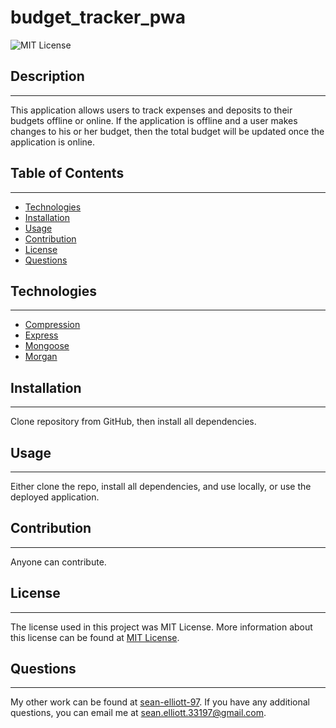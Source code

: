   # budget_tracker_pwa
  
  ![MIT License](https://img.shields.io/static/v1?label=License&message=MIT%20License&color=green)
  
  
  ## Description
  --- 
  This application allows users to track expenses and deposits to their budgets offline or online. If the application is offline and a user makes changes to his or her budget, then the total budget will be updated once the application is online.  
  
  ## Table of Contents
  ---
  * [Technologies](#technologies)
  * [Installation](#installation)
  * [Usage](#usage)
  * [Contribution](#contribution)
  * [License](#license)
  * [Questions](#questions)
  

  ## Technologies 
  ---
  <ul>
  <li><a href = "https://www.npmjs.com/package/compression">Compression</a></li>
  <li><a href = "https://www.npmjs.com/package/express">Express</a></li>
  <li><a href = "https://www.npmjs.com/package/mongoose">Mongoose</a></li>
  <li><a href = "https://www.npmjs.com/package/morgan">Morgan</a></li>
  </ul>

  ## Installation
  ---
  Clone repository from GitHub, then install all dependencies.
  
  ## Usage
  ---
  Either clone the repo, install all dependencies, and use locally, or use the deployed application.
  
  ## Contribution
  ---
  Anyone can contribute.
  
  ## License
  ---
  The license used in this project was MIT License. More information about this license can be found at [MIT License](https://choosealicense.com/licenses/mit/).
    
  ## Questions
  ---
  My other work can be found at <a href="https://github.com/sean-elliott-97" title="github profile" target = "blank">sean-elliott-97</a>. If you have any additional questions, you can email me at [sean.elliott.33197@gmail.com](mailto:sean.elliott.33197@gmail.com).
  
